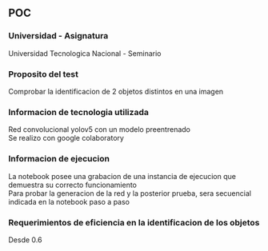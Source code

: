 ## POC 

### Universidad - Asignatura
Universidad Tecnologica Nacional - Seminario


### Proposito del test
Comprobar la identificacion de 2 objetos distintos en una imagen

### Informacion de tecnologia utilizada
Red convolucional yolov5 con un modelo preentrenado\
Se realizo con google colaboratory

### Informacion de ejecucion
La notebook posee una grabacion de una instancia de ejecucion que demuestra su correcto funcionamiento\
Para probar la generacion de la red y la posterior prueba, sera secuencial indicada en la notebook paso a paso

### Requerimientos de eficiencia en la identificacion de los objetos
Desde 0.6 











